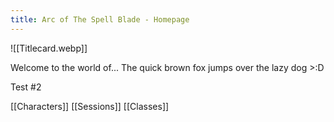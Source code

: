 ```yaml
---
title: Arc of The Spell Blade - Homepage
---
```

![[Titlecard.webp]]

Welcome to the world of... The quick brown fox jumps over the lazy dog >:D

Test #2

 [[Characters]] [[Sessions]] [[Classes]]
